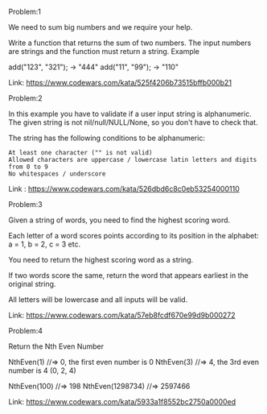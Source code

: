 Problem:1

We need to sum big numbers and we require your help.

Write a function that returns the sum of two numbers. The input numbers are strings and the function must return a string.
Example

add("123", "321"); -> "444"
add("11", "99"); -> "110"


Link:   https://www.codewars.com/kata/525f4206b73515bffb000b21


Problem:2

In this example you have to validate if a user input string is alphanumeric. The given string is not nil/null/NULL/None, so you don't have to check that.

The string has the following conditions to be alphanumeric:

    At least one character ("" is not valid)
    Allowed characters are uppercase / lowercase latin letters and digits from 0 to 9
    No whitespaces / underscore


Link : https://www.codewars.com/kata/526dbd6c8c0eb53254000110


Problem:3

Given a string of words, you need to find the highest scoring word.

Each letter of a word scores points according to its position in the alphabet: a = 1, b = 2, c = 3 etc.

You need to return the highest scoring word as a string.

If two words score the same, return the word that appears earliest in the original string.

All letters will be lowercase and all inputs will be valid.


Link: https://www.codewars.com/kata/57eb8fcdf670e99d9b000272



Problem:4

Return the Nth Even Number

NthEven(1) //=> 0, the first even number is 0
NthEven(3) //=> 4, the 3rd even number is 4 (0, 2, 4)

NthEven(100) //=> 198
NthEven(1298734) //=> 2597466


Link: https://www.codewars.com/kata/5933a1f8552bc2750a0000ed


